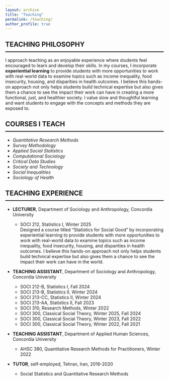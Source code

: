 ```yaml
---
layout: archive
title: "Teaching"
permalink: /teaching/
author_profile: true
---
```

<style>
  h2 {
    border-bottom: 2px solid black;
    font-weight: bold;
    padding-bottom: 10px; /* Space between text and the line */
  }
</style>

## TEACHING PHILOSOPHY

I approach teaching as an enjoyable experience where students feel encouraged to learn and develop their skills. In my courses, I incorporate **experiential learning** to provide students with more opportunities to work with real-world data to examine topics such as income inequality, food insecurity, housing, and disparities in health outcomes. I believe this hands-on approach not only helps students build technical expertise but also gives them a chance to see the impact their work can have in creating a more functional, just, and healthier society. I value slow and thoughtful learning and want students to engage with the concepts and methods they are exposed to.

## COURSES I TEACH  

* *Quantitative Research Methods*  
* *Survey Methodology*  
* *Applied Social Statistics*  
* *Computational Sociology*
* *Critical Data Studies*
* *Society and Technology*
* *Social Inequalities*  
* *Sociology of Health*


## TEACHING EXPERIENCE

- **LECTURER**, Department of Sociology and Anthropology, Concordia University  
  - SOCI 212, Statistics I, Winter 2025  
    Designed a course titled “Statistics for Social Good” by incorporating experiential learning to provide students with more opportunities to work with real-world data to examine topics such as income inequality, food insecurity, housing, and disparities in health outcomes. I believe this hands-on approach not only helps students build technical expertise but also gives them a chance to see the impact their work can have in the world.
- **TEACHING ASSISTANT**, Department of Sociology and Anthropology, Concordia University  
  - SOCI 212-B, Statistics I, Fall 2024
  - SOCI 213-B, Statistics II, Winter 2024
  - SOCI 213-CC, Statistics II, Winter 2024
  - SOCI 213-AA, Statistics II, Fall 2023
  - SOCI 310, Research Methods, Winter 2022
  - SOCI 300, Classical Social Theory, Winter 2025, Fall 2024
  - SOCI 300, Classical Social Theory, Winter 2023, Fall 2022
  - SOCI 300, Classical Social Theory, Winter 2022, Fall 2021

- **TEACHING ASSISTANT**, Department of Applied Human Sciences, Concordia University  
  - AHSC 380, Quantitative Research Methods for Practitioners, Winter 2022

- **TUTOR**, self-employed, Tehran, Iran, 2016-2020  
  - Social Statistics and Quantitative Research Methods
